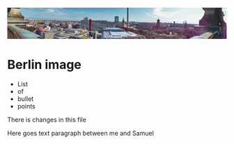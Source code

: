  ![banner](img/berlin.jpg)

 # Berlin image 

* List
* of
* bullet
* points

<p> There is changes in this file</p>

<p>Here goes text paragraph between me and Samuel</p>